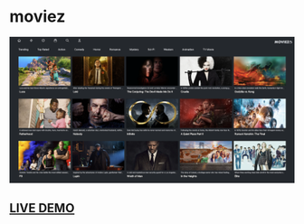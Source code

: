 # moviez

![moviez-screenshot](https://raw.githubusercontent.com/soyarnold/moviez/main/MOVIEZ-screenshot.png)

## [LIVE DEMO](https://moviez-murex.vercel.app/)
